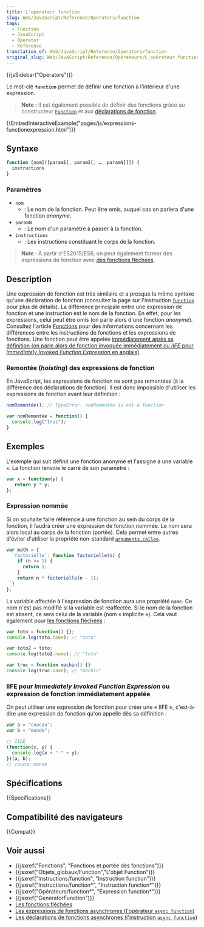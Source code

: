 ```yaml
---
title: L'opérateur function
slug: Web/JavaScript/Reference/Operators/function
tags:
  - Function
  - JavaScript
  - Operator
  - Reference
translation_of: Web/JavaScript/Reference/Operators/function
original_slug: Web/JavaScript/Reference/Opérateurs/L_opérateur_function
---
```


{{jsSidebar("Operators")}}

Le mot-clé **`function`** permet de définir une fonction à l'intérieur d'une expression.

> **Note :** Il est également possible de définir des fonctions grâce au constructeur [`Function`](/fr/docs/Web/JavaScript/Reference/Objets_globaux/Function) et aux [déclarations de fonction](/fr/docs/Web/JavaScript/Reference/Instructions/function).

{{EmbedInteractiveExample("pages/js/expressions-functionexpression.html")}}

## Syntaxe

```js
function [nom]([param1[, param2[, …, paramN]]]) {
  instructions
}
```

### Paramètres

- `nom`
  - : Le nom de la fonction. Peut être omis, auquel cas on parlera d'une fonction _anonyme_.
- `paramN`
  - : Le nom d'un paramètre à passer à la fonction.
- `instructions`
  - : Les instructions constituant le corps de la fonction.

> **Note :** À partir d'ES2015/ES6, on peut également former des expressions de fonction avec [des fonctions fléchées](/fr/docs/Web/JavaScript/Reference/Fonctions/Fonctions_fl%C3%A9ch%C3%A9es).

## Description

Une expression de fonction est très similaire et a presque la même syntaxe qu'une déclaration de fonction (consultez la page sur l'instruction [`function`](/fr/docs/Web/JavaScript/Reference/Instructions/function) pour plus de détails). La différence principale entre une expression de fonction et une instruction est le nom de la fonction. En effet, pour les expressions, celui peut être omis (on parle alors d'une fonction _anonyme_). Consultez l'article [Fonctions](/fr/docs/Web/JavaScript/Guide/Fonctions) pour des informations concernant les différences entre les instructions de fonctions et les expressions de fonctions. Une fonction peut être appelée [immédiatement après sa définition (on parle alors de fonction invoquée immédiatement ou _IIFE_ pour _Immediately Invoked Function Expression_ en anglais)](/fr/docs/Glossaire/IIFE).

### Remontée (_hoisting_) des expressions de fonction

En JavaScript, les expressions de fonction ne sont pas remontées (à la différence des déclarations de fonction). Il est donc impossible d'utiliser les expressions de fonction avant leur définition :

```js
nonRemontée(); // TypeError: nonRemontée is not a function

var nonRemontée = function() {
  console.log("truc");
}
```

## Exemples

L'exemple qui suit définit une fonction anonyme et l'assigne à une variable `x`. La fonction renvoie le carré de son paramètre :

```js
var x = function(y) {
   return y * y;
};
```

### Expression nommée

Si on souhaite faire référence à une fonction au sein du corps de la fonction, il faudra créer une expression de fonction nommée. Le nom sera alors local au corps de la fonction (portée). Cela permet entre autres d'éviter d'utiliser la propriété non-standard [`arguments.callee`](/fr/docs/Web/JavaScript/Reference/Fonctions/arguments/callee).

```js
var math = {
  'factorielle': function factorielle(n) {
    if (n <= 1) {
      return 1;
    }
    return n * factorielle(n - 1);
  }
};
```

La variable affectée à l'expression de fonction aura une propriété `name`. Ce nom n'est pas modifié si la variable est réaffectée. Si le nom de la fonction est absent, ce sera celui de la variable (nom « implicite »). Cela vaut également pour [les fonctions fléchées](/fr/docs/Web/JavaScript/Reference/Fonctions/Fonctions_fl%C3%A9ch%C3%A9es) :

```js
var toto = function() {};
console.log(toto.name); // "toto"

var toto2 = toto;
console.log(toto2.name); // "toto"

var truc = function machin() {}
console.log(truc.name); // "machin"
```

### IIFE pour _Immediately Invoked Function Expression_ ou expression de fonction immédiatement appelée

On peut utiliser une expression de fonction pour créer une « IIFE », c'est-à-dire une expression de fonction qu'on appelle dès sa définition :

```js
var a = "coucou";
var b = "monde";

// IIFE
(function(x, y) {
  console.log(x + " " + y);
})(a, b);
// coucou monde
```

## Spécifications

{{Specifications}}

## Compatibilité des navigateurs

{{Compat}}

## Voir aussi

- {{jsxref("Fonctions", "Fonctions et portée des fonctions")}}
- {{jsxref("Objets_globaux/Function","L'objet Function")}}
- {{jsxref("Instructions/function", "Instruction function")}}
- {{jsxref("Instructions/function*", "Instruction function*")}}
- {{jsxref("Opérateurs/function*", "Expression function*")}}
- {{jsxref("GeneratorFunction")}}
- [Les fonctions fléchées](/fr/docs/Web/JavaScript/Reference/Fonctions/Fonctions_fl%C3%A9ch%C3%A9es)
- [Les expressions de fonctions asynchrones (l'opérateur `async function`)](/fr/docs/Web/JavaScript/Reference/Op%C3%A9rateurs/async_function)
- [Les déclarations de fonctions asynchrones (l'instruction `async function`)](/fr/docs/Web/JavaScript/Reference/Instructions/async_function)
